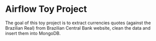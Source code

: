 # Airflow Toy Project

The goal of this toy project is to extract currencies quotes (against the Brazilian Real) from Brazilian Central Bank website, clean the data and insert them into MongoDB.
